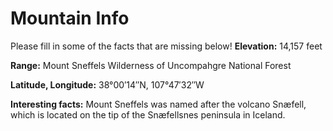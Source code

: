 # Mountain Info
Please fill in some of the facts that are missing below!
**Elevation:** 14,157 feet

**Range:**  Mount Sneffels Wilderness of Uncompahgre National Forest

**Latitude, Longitude:**
38°00′14″N, 107°47′32″W

**Interesting facts:**
Mount Sneffels was named after the volcano Snæfell, which is located on the tip of the Snæfellsnes peninsula in Iceland.
